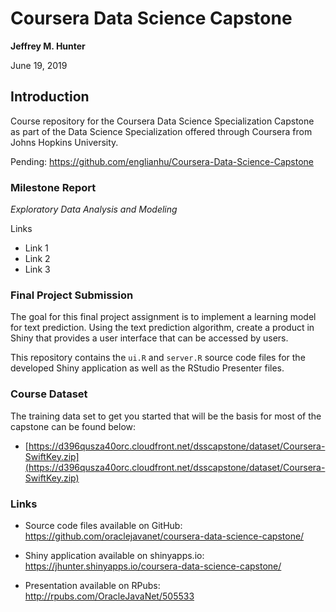 # Coursera Data Science Capstone

**Jeffrey M. Hunter**

June 19, 2019

## Introduction

Course repository for the Coursera Data Science Specialization Capstone as part
of the Data Science Specialization offered through Coursera from Johns Hopkins
University.

Pending: https://github.com/englianhu/Coursera-Data-Science-Capstone

### Milestone Report

*Exploratory Data Analysis and Modeling*

Links

* Link 1
* Link 2
* Link 3


### Final Project Submission

The goal for this final project assignment is to implement a learning model for
text prediction. Using the text prediction algorithm, create a product in Shiny
that provides a user interface that can be accessed by users.

This repository contains the `ui.R` and `server.R` source code files for the
developed Shiny application as well as the RStudio Presenter files.

### Course Dataset

The training data set to get you started that will be the basis for most of the
capstone can be found below:

* [https://d396qusza40orc.cloudfront.net/dsscapstone/dataset/Coursera-SwiftKey.zip](https://d396qusza40orc.cloudfront.net/dsscapstone/dataset/Coursera-SwiftKey.zip)

### Links

* Source code files available on GitHub: <a href="https://github.com/oraclejavanet/coursera-data-science-capstone/">https://github.com/oraclejavanet/coursera-data-science-capstone/</a>

* Shiny application available on shinyapps.io: <a href="https://jhunter.shinyapps.io/coursera-data-science-capstone/">https://jhunter.shinyapps.io/coursera-data-science-capstone/</a>

* Presentation available on RPubs: <a href="http://rpubs.com/OracleJavaNet/505533">http://rpubs.com/OracleJavaNet/505533</a>
